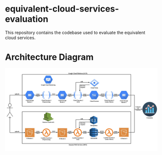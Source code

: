 # equivalent-cloud-services-evaluation
This repository contains the codebase used to evaluate the equivalent cloud services.

# Architecture Diagram

![alt text](https://github.com/SummitStha/equivalent-cloud-services-evaluation/blob/main/Cloud%20Computing%20Project%20Architecture%20v3.jpg?raw=true)
